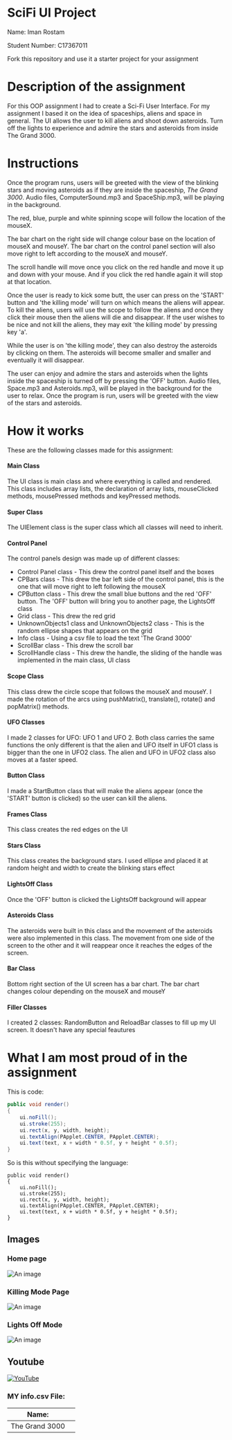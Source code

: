 # SciFi UI Project

Name: Iman Rostam

Student Number: C17367011

Fork this repository and use it a starter project for your assignment

# Description of the assignment
For this OOP assignment I had to create a Sci-Fi User Interface. For my assignment I based it on the idea of spaceships, aliens and space in general. The UI allows the user to kill aliens and shoot down asteroids. Turn off the lights to experience and admire the stars and asteroids from inside The Grand 3000. 

# Instructions
Once the program runs, users will be greeted with the view of the blinking stars and moving asteroids as if they are inside the spaceship, *The Grand 3000*. Audio files, ComputerSound.mp3 and SpaceShip.mp3, will be playing in the background. 

The red, blue, purple and white spinning scope will follow the location of the mouseX. 

The bar chart on the right side will change colour base on the location of mouseX and mouseY. The bar chart on the control panel section will also move right to left according to the mouseX and mouseY. 

The scroll handle will move once you click on the red handle and move it up and down with your mouse. And if you click the red handle again it will stop at that location. 

Once the user is ready to kick some butt, the user can press on the 'START' button and 'the killing mode' will turn on which means the aliens will appear. To kill the aliens, users will use the scope to follow the aliens and once they click their mouse then the aliens will die and disappear. If the user wishes to be nice and not kill the aliens, they may exit 'the killing mode' by pressing key 'a'. 

While the user is on 'the killing mode', they can also destroy the asteroids by clicking on them. The asteroids will become smaller and smaller and eventually it will disappear. 

The user can enjoy and admire the stars and asteroids when the lights inside the spaceship is turned off by pressing the 'OFF' button. Audio files, Space.mp3 and Asteroids.mp3, will be played in the background for the user to relax. Once the program is run, users will be greeted with the view of the stars and asteroids. 

# How it works
These are the following classes made for this assignment:

#### Main Class 
The UI class is main class and where everything is called and rendered. This class includes array lists, the declaration of array lists, mouseClicked methods, mousePressed methods and keyPressed methods. 

#### Super Class
The UIElement class is the super class which all classes will need to inherit.

#### Control Panel
The control panels design was made up of different classes: 
- Control Panel class - This drew the control panel itself and the boxes
- CPBars class - This drew the bar left side of the control panel, this is the one that will move right to left following the mouseX
- CPButton class - This drew the small blue buttons and the red 'OFF' button. The 'OFF' button will bring you to another page, the LightsOff class
- Grid class - This drew the red grid
- UnknownObjects1 class and UnknownObjects2 class - This is the random ellipse shapes that appears on the grid
- Info class - Using a csv file to load the text 'The Grand 3000'
- ScrollBar class - This drew the scroll bar 
- ScrollHandle class - This drew the handle, the sliding of the handle was implemented in the main class, UI class

#### Scope Class
This class drew the circle scope that follows the mouseX and mouseY. I made the rotation of the arcs using pushMatrix(), translate(), rotate() and popMatrix() methods.

#### UFO Classes
I made 2 classes for UFO: UFO 1 and UFO 2. Both class carries the same functions the only different is that the alien and UFO itself in UFO1 class is bigger than the one in UFO2 class. The alien and UFO in UFO2 class also moves at a faster speed.

#### Button Class
I made a StartButton class that will make the aliens appear (once the 'START' button is clicked) so the user can kill the aliens. 

#### Frames Class
This class creates the red edges on the UI

#### Stars Class
This class creates the background stars. I used ellipse and placed it at random height and width to create the blinking stars effect

#### LightsOff Class
Once the 'OFF' button is clicked the LightsOff background will appear

#### Asteroids Class
The asteroids were built in this class and the movement of the asteroids were also implemented in this class. The movement from one side of the screen to the other and it will reappear once it reaches the edges of the screen.

#### Bar Class
Bottom right section of the UI screen has a bar chart. The bar chart changes colour depending on the mouseX and mouseY

#### Filler Classes
I created 2 classes: RandomButton and ReloadBar classes to fill up my UI screen. It doesn't have any special feautures

# What I am most proud of in the assignment
This is code:

```Java
public void render()
{
	ui.noFill();
	ui.stroke(255);
	ui.rect(x, y, width, height);
	ui.textAlign(PApplet.CENTER, PApplet.CENTER);
	ui.text(text, x + width * 0.5f, y + height * 0.5f);
}
```

So is this without specifying the language:

```
public void render()
{
	ui.noFill();
	ui.stroke(255);
	ui.rect(x, y, width, height);
	ui.textAlign(PApplet.CENTER, PApplet.CENTER);
	ui.text(text, x + width * 0.5f, y + height * 0.5f);
}
```


## Images
### Home page
![An image](images/Home.png)

### Killing Mode Page
![An image](images/KillingMode.PNG)

### Lights Off Mode
![An image](images/LightsOff.PNG)

## Youtube 

[![YouTube](http://img.youtube.com/vi/J2kHSSFA4NU/0.jpg)](https://www.youtube.com/watch?v=J2kHSSFA4NU)

### MY info.csv File:

| Name:          |           |
|----------------|-----------|
| The Grand 3000 |           |
